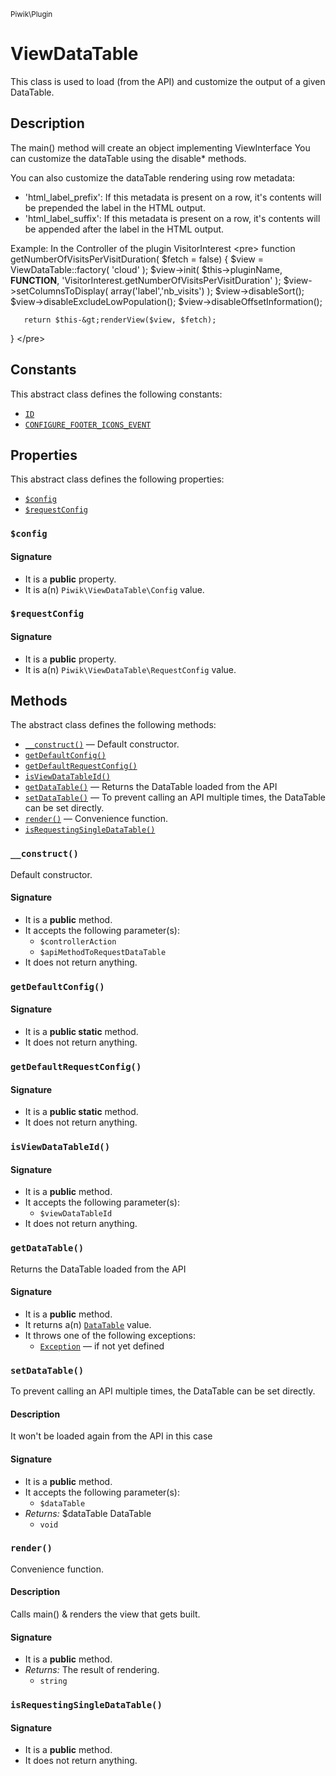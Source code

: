 <small>Piwik\Plugin</small>

ViewDataTable
=============

This class is used to load (from the API) and customize the output of a given DataTable.

Description
-----------

The main() method will create an object implementing ViewInterface
You can customize the dataTable using the disable* methods.

You can also customize the dataTable rendering using row metadata:
- &#039;html_label_prefix&#039;: If this metadata is present on a row, it&#039;s contents will be prepended
                       the label in the HTML output.
- &#039;html_label_suffix&#039;: If this metadata is present on a row, it&#039;s contents will be appended
                       after the label in the HTML output.

Example:
In the Controller of the plugin VisitorInterest
&lt;pre&gt;
   function getNumberOfVisitsPerVisitDuration( $fetch = false)
 {
       $view = ViewDataTable::factory( &#039;cloud&#039; );
       $view-&gt;init( $this-&gt;pluginName,  __FUNCTION__, &#039;VisitorInterest.getNumberOfVisitsPerVisitDuration&#039; );
       $view-&gt;setColumnsToDisplay( array(&#039;label&#039;,&#039;nb_visits&#039;) );
       $view-&gt;disableSort();
       $view-&gt;disableExcludeLowPopulation();
       $view-&gt;disableOffsetInformation();

       return $this-&gt;renderView($view, $fetch);
   }
&lt;/pre&gt;


Constants
---------

This abstract class defines the following constants:

- [`ID`](#ID)
- [`CONFIGURE_FOOTER_ICONS_EVENT`](#CONFIGURE_FOOTER_ICONS_EVENT)

Properties
----------

This abstract class defines the following properties:

- [`$config`](#$config)
- [`$requestConfig`](#$requestConfig)

### `$config` <a name="config"></a>

#### Signature

- It is a **public** property.
- It is a(n) `Piwik\ViewDataTable\Config` value.

### `$requestConfig` <a name="requestConfig"></a>

#### Signature

- It is a **public** property.
- It is a(n) `Piwik\ViewDataTable\RequestConfig` value.

Methods
-------

The abstract class defines the following methods:

- [`__construct()`](#__construct) &mdash; Default constructor.
- [`getDefaultConfig()`](#getDefaultConfig)
- [`getDefaultRequestConfig()`](#getDefaultRequestConfig)
- [`isViewDataTableId()`](#isViewDataTableId)
- [`getDataTable()`](#getDataTable) &mdash; Returns the DataTable loaded from the API
- [`setDataTable()`](#setDataTable) &mdash; To prevent calling an API multiple times, the DataTable can be set directly.
- [`render()`](#render) &mdash; Convenience function.
- [`isRequestingSingleDataTable()`](#isRequestingSingleDataTable)

### `__construct()` <a name="__construct"></a>

Default constructor.

#### Signature

- It is a **public** method.
- It accepts the following parameter(s):
    - `$controllerAction`
    - `$apiMethodToRequestDataTable`
- It does not return anything.

### `getDefaultConfig()` <a name="getDefaultConfig"></a>

#### Signature

- It is a **public static** method.
- It does not return anything.

### `getDefaultRequestConfig()` <a name="getDefaultRequestConfig"></a>

#### Signature

- It is a **public static** method.
- It does not return anything.

### `isViewDataTableId()` <a name="isViewDataTableId"></a>

#### Signature

- It is a **public** method.
- It accepts the following parameter(s):
    - `$viewDataTableId`
- It does not return anything.

### `getDataTable()` <a name="getDataTable"></a>

Returns the DataTable loaded from the API

#### Signature

- It is a **public** method.
- It returns a(n) [`DataTable`](../../Piwik/DataTable.md) value.
- It throws one of the following exceptions:
    - [`Exception`](http://php.net/class.Exception) &mdash; if not yet defined

### `setDataTable()` <a name="setDataTable"></a>

To prevent calling an API multiple times, the DataTable can be set directly.

#### Description

It won&#039;t be loaded again from the API in this case

#### Signature

- It is a **public** method.
- It accepts the following parameter(s):
    - `$dataTable`
- _Returns:_ $dataTable DataTable
    - `void`

### `render()` <a name="render"></a>

Convenience function.

#### Description

Calls main() &amp; renders the view that gets built.

#### Signature

- It is a **public** method.
- _Returns:_ The result of rendering.
    - `string`

### `isRequestingSingleDataTable()` <a name="isRequestingSingleDataTable"></a>

#### Signature

- It is a **public** method.
- It does not return anything.

